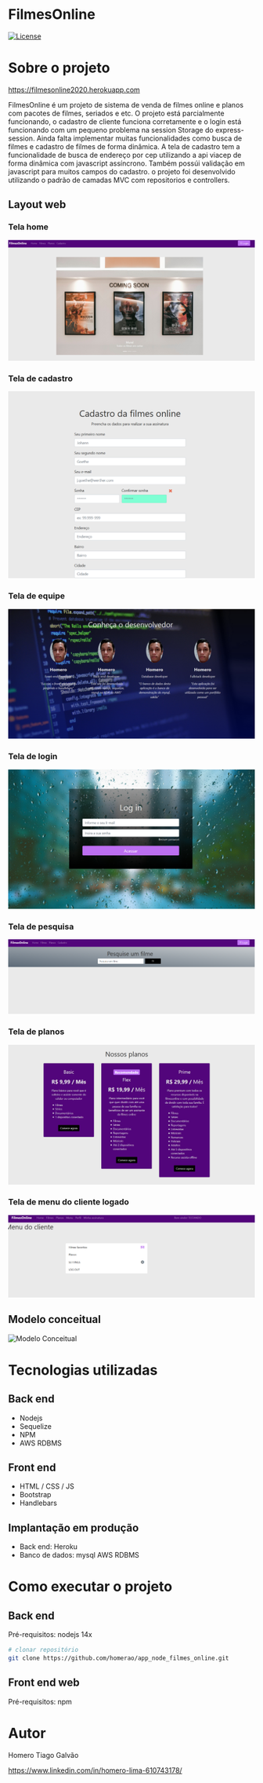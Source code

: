 # FilmesOnline
[![License](https://img.shields.io/badge/License-Apache%202.0-blue.svg)](https://opensource.org/licenses/Apache-2.0)

# Sobre o projeto

https://filmesonline2020.herokuapp.com

FilmesOnline é um projeto de sistema de venda de filmes online e planos com pacotes de filmes, seriados e etc.
O projeto está parcialmente funcionando, o cadastro de cliente funciona corretamente e o login está funcionando com um pequeno problema na session Storage do express-session. Ainda falta implementar muitas funcionalidades como busca de filmes e cadastro de filmes de forma dinâmica.
A tela de cadastro tem a funcionalidade de busca de endereço por cep utilizando a api viacep de forma dinâmica com javascript assíncrono. Também possúi validação em javascript para muitos campos do cadastro. o projeto foi desenvolvido utilizando o padrão de camadas MVC com repositorios e controllers.



## Layout web
### Tela home
![Web 1](https://github.com/homerao/app_node_filmes_online/blob/main/portfolio/home.PNG)
### Tela de cadastro
![Web 2](https://github.com/homerao/app_node_filmes_online/blob/main/portfolio/cadastro.PNG)
### Tela de equipe
![Web 3](https://github.com/homerao/app_node_filmes_online/blob/main/portfolio/equipe.PNG)
### Tela de login
![Web 4](https://github.com/homerao/app_node_filmes_online/blob/main/portfolio/login.PNG)
### Tela de pesquisa
![Web 5](https://github.com/homerao/app_node_filmes_online/blob/main/portfolio/pesquisa_filmes.PNG)
### Tela de planos
![Web 6](https://github.com/homerao/app_node_filmes_online/blob/main/portfolio/planos.PNG)
### Tela de menu do cliente logado
![Web 7](https://github.com/homerao/app_node_filmes_online/blob/main/portfolio/menucliente.PNG)

## Modelo conceitual
![Modelo Conceitual](https://dev.mysql.com/doc/sakila/en/images/sakila-schema.png)

# Tecnologias utilizadas
## Back end
- Nodejs
- Sequelize
- NPM
- AWS RDBMS
## Front end
- HTML / CSS / JS 
- Bootstrap
- Handlebars

## Implantação em produção
- Back end: Heroku
- Banco de dados: mysql AWS RDBMS

# Como executar o projeto

## Back end
Pré-requisitos: nodejs 14x

```bash
# clonar repositório
git clone https://github.com/homerao/app_node_filmes_online.git


```

## Front end web
Pré-requisitos: npm 



# Autor

Homero Tiago Galvão

https://www.linkedin.com/in/homero-lima-610743178/
